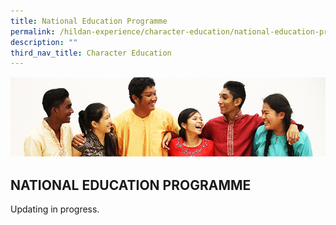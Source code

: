 ```yaml
---
title: National Education Programme
permalink: /hildan-experience/character-education/national-education-programme/
description: ""
third_nav_title: Character Education
---
```


![](/images/Character%20Education/NE%20Banner.jpg)


NATIONAL EDUCATION PROGRAMME
----------------------------

Updating in progress.